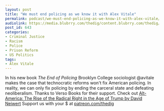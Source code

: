 ```yaml
---
layout: post
title: "We must end policing as we know it with Alex Vitale"
permalink: podcast/we-must-end-policing-as-we-know-it-with-alex-vitale/
audiolink: https://media.blubrry.com/thedig/content.blubrry.com/thedig/The_Dig_-_EP_57_-_Vitale.mp3
post_id: 643
categories: 
- Criminal Justice
- Racism
- Police
- Prison Reform
- US Politics
tags: 
- Alex Vitale
---
```


In his new book *The End of Policing* Brooklyn College sociologist @avitale makes the case that technocratic reforms won't fix American policing. In reality, we can only fix policing by ending the carceral state and defeating neoliberalism. Thanks to Verso Books for their support. Check out [Alt-America: The Rise of the Radical Right in the Age of Trump by David Neiwert](versobooks.com/books/2535-alt-america) Support us with your $ at [patreon.com/thedig](http://www.patreon.com/TheDig) 
